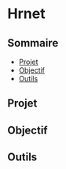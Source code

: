 # Hrnet  


## Sommaire
- [Projet](#projet)
- [Objectif](#objectif)
- [Outils](#outils)

## Projet


## Objectif


## Outils


